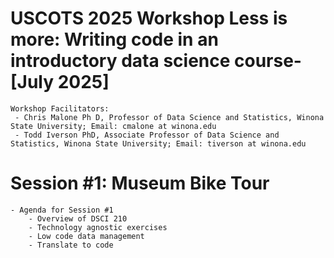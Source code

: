 # USCOTS 2025 Workshop Less is more: Writing code in an introductory data science course- [July 2025]
    Workshop Facilitators:
     - Chris Malone Ph D, Professor of Data Science and Statistics, Winona State University; Email: cmalone at winona.edu
     - Todd Iverson PhD, Associate Professor of Data Science and Statistics, Winona State University; Email: tiverson at winona.edu

# Session #1: Museum Bike Tour
    - Agenda for Session #1
        - Overview of DSCI 210
        - Technology agnostic exercises
        - Low code data management
        - Translate to code

